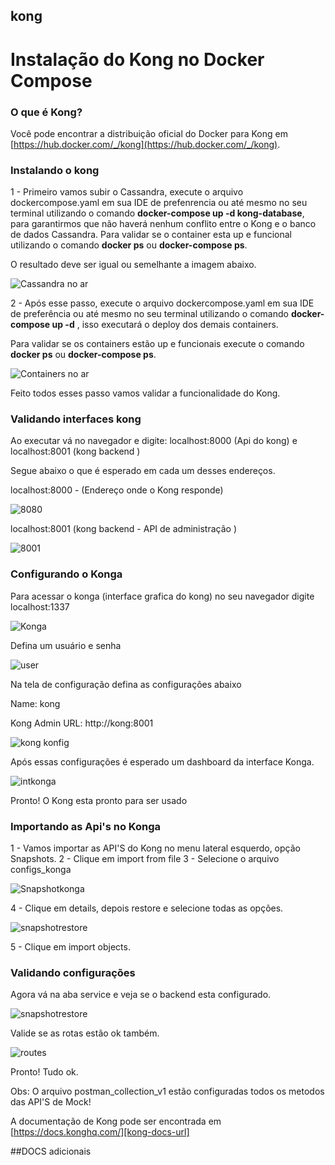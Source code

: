 ## kong

# Instalação do Kong no Docker Compose


### O que é Kong?

Você pode encontrar a distribuição oficial do Docker para Kong em [https://hub.docker.com/_/kong](https://hub.docker.com/_/kong).

### Instalando o kong

1 - Primeiro vamos subir o Cassandra, execute o arquivo dockercompose.yaml em sua IDE de prefenrencia ou até mesmo no seu terminal utilizando o comando **docker-compose up -d kong-database**, para garantirmos que não haverá nenhum conflito entre o Kong e o banco de dados Cassandra. Para validar se o container esta up e funcional utilizando o comando **docker ps** ou **docker-compose ps**. 

O resultado deve ser igual ou semelhante a imagem abaixo.

![Cassandra no ar](https://user-images.githubusercontent.com/68164552/111360321-59bb4580-866b-11eb-9055-8943b82ac01a.jpg)

2 - Após esse passo, execute o arquivo dockercompose.yaml em sua IDE de preferência ou até mesmo no seu terminal utilizando o comando **docker-compose up -d** , isso executará o deploy dos demais containers.

Para validar se os containers estão up e funcionais execute o comando **docker ps** ou **docker-compose ps**. 

![Containers no ar](https://user-images.githubusercontent.com/68164552/111360865-04336880-866c-11eb-9a9d-79f2f3255f58.jpg)

Feito todos esses passo vamos validar a funcionalidade do Kong.

### Validando interfaces kong

Ao executar vá no navegador e digite: localhost:8000 (Api do kong) e localhost:8001 (kong backend ) 

Segue abaixo o que é esperado em cada um desses endereços.

localhost:8000 - (Endereço onde o Kong responde)

![8080](https://user-images.githubusercontent.com/68164552/111361764-d13da480-866c-11eb-8d08-7326b1cd361f.jpg)

localhost:8001 (kong backend - API de administração )

![8001](https://user-images.githubusercontent.com/68164552/111361891-f500ea80-866c-11eb-9e59-6eab856b7cf7.jpg)

### Configurando o Konga

Para acessar o konga (interface grafica do kong) no seu navegador digite localhost:1337

![Konga](https://user-images.githubusercontent.com/68164552/111362832-08f91c00-866e-11eb-96c9-6d2e3ba2e00a.jpg)

Defina um usuário e senha

![user](https://user-images.githubusercontent.com/68164552/111369869-4d88b580-8676-11eb-873f-e3807178b1c7.jpg)

Na tela de configuração defina as configurações abaixo

Name: kong

Kong Admin URL: http://kong:8001

![kong konfig](https://user-images.githubusercontent.com/68164552/111371214-df44f280-8677-11eb-9ebf-d81ca23ac2b6.jpg)


Após essas configurações é esperado um dashboard da interface Konga.

![intkonga](https://user-images.githubusercontent.com/68164552/111363618-06e38d00-866f-11eb-9ceb-ae7910777962.jpg)

Pronto! O Kong esta pronto para ser usado

### Importando as Api's no Konga

1 - Vamos importar as API'S do Kong no menu lateral esquerdo, opção Snapshots.
2 - Clique em import from file
3 - Selecione o arquivo configs_konga

![Snapshotkonga](https://user-images.githubusercontent.com/68164552/111372125-ff28e600-8678-11eb-9f0a-f4adb8b085d7.jpg)

4 - Clique em details, depois restore e selecione todas as opções.

![snapshotrestore](https://user-images.githubusercontent.com/68164552/111372818-e66d0000-8679-11eb-92c6-808a0bb56cc4.jpg)

5 - Clique em import objects.

### Validando configurações

Agora vá na aba service e veja se o backend esta configurado.

![snapshotrestore](https://user-images.githubusercontent.com/68164552/111373313-832f9d80-867a-11eb-8030-476a1088ae2a.jpg)

Valide se as rotas estão ok também.

![routes](https://user-images.githubusercontent.com/68164552/111375134-ace9c400-867c-11eb-86ec-d2b47e7b19d5.jpg)


Pronto! Tudo ok.

Obs: O arquivo postman_collection_v1 estão configuradas todos os metodos das API'S de Mock!

A documentação de Kong pode ser encontrada em [https://docs.konghq.com/][kong-docs-url]

##DOCS adicionais

[kong-site-url]: https://konghq.com/
[kong-docs-url]: https://docs.konghq.com
